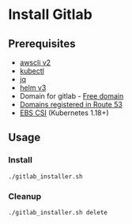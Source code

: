 # Install Gitlab

## Prerequisites

- [awscli v2](https://docs.aws.amazon.com/ko_kr/cli/latest/userguide/install-cliv2.html)
- [kubectl](https://docs.aws.amazon.com/ko_kr/eks/latest/userguide/install-kubectl.html)
- [jq](https://stedolan.github.io/jq/download/)
- [helm v3](https://helm.sh/ko/docs/intro/install/)
- Domain for gitlab - [Free domain](https://www.freenom.com/)
- [Domains registered in Route 53](https://console.aws.amazon.com/route53)
- [EBS CSI](../ebs-csi/README.md) (Kubernetes 1.18+)

## Usage

### Install

```shell
./gitlab_installer.sh
```

### Cleanup

```shell
./gitlab_installer.sh delete
```
